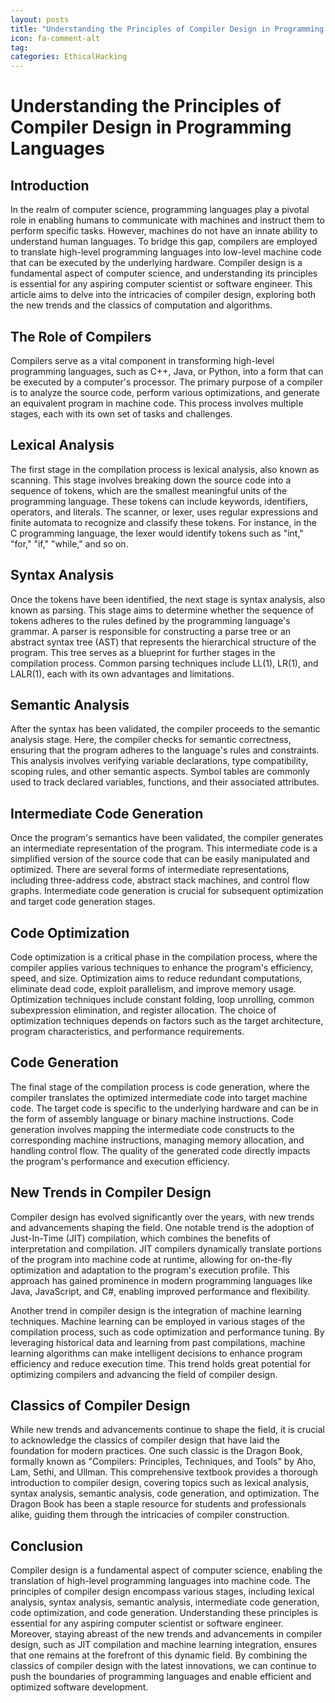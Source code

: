 ```yaml
---
layout: posts
title: "Understanding the Principles of Compiler Design in Programming Languages"
icon: fa-comment-alt
tag:
categories: EthicalHacking
---
```



# Understanding the Principles of Compiler Design in Programming Languages

## Introduction
In the realm of computer science, programming languages play a pivotal role in enabling humans to communicate with machines and instruct them to perform specific tasks. However, machines do not have an innate ability to understand human languages. To bridge this gap, compilers are employed to translate high-level programming languages into low-level machine code that can be executed by the underlying hardware. Compiler design is a fundamental aspect of computer science, and understanding its principles is essential for any aspiring computer scientist or software engineer. This article aims to delve into the intricacies of compiler design, exploring both the new trends and the classics of computation and algorithms.

## The Role of Compilers
Compilers serve as a vital component in transforming high-level programming languages, such as C++, Java, or Python, into a form that can be executed by a computer's processor. The primary purpose of a compiler is to analyze the source code, perform various optimizations, and generate an equivalent program in machine code. This process involves multiple stages, each with its own set of tasks and challenges.

## Lexical Analysis
The first stage in the compilation process is lexical analysis, also known as scanning. This stage involves breaking down the source code into a sequence of tokens, which are the smallest meaningful units of the programming language. These tokens can include keywords, identifiers, operators, and literals. The scanner, or lexer, uses regular expressions and finite automata to recognize and classify these tokens. For instance, in the C programming language, the lexer would identify tokens such as "int," "for," "if," "while," and so on.

## Syntax Analysis
Once the tokens have been identified, the next stage is syntax analysis, also known as parsing. This stage aims to determine whether the sequence of tokens adheres to the rules defined by the programming language's grammar. A parser is responsible for constructing a parse tree or an abstract syntax tree (AST) that represents the hierarchical structure of the program. This tree serves as a blueprint for further stages in the compilation process. Common parsing techniques include LL(1), LR(1), and LALR(1), each with its own advantages and limitations.

## Semantic Analysis
After the syntax has been validated, the compiler proceeds to the semantic analysis stage. Here, the compiler checks for semantic correctness, ensuring that the program adheres to the language's rules and constraints. This analysis involves verifying variable declarations, type compatibility, scoping rules, and other semantic aspects. Symbol tables are commonly used to track declared variables, functions, and their associated attributes.

## Intermediate Code Generation
Once the program's semantics have been validated, the compiler generates an intermediate representation of the program. This intermediate code is a simplified version of the source code that can be easily manipulated and optimized. There are several forms of intermediate representations, including three-address code, abstract stack machines, and control flow graphs. Intermediate code generation is crucial for subsequent optimization and target code generation stages.

## Code Optimization
Code optimization is a critical phase in the compilation process, where the compiler applies various techniques to enhance the program's efficiency, speed, and size. Optimization aims to reduce redundant computations, eliminate dead code, exploit parallelism, and improve memory usage. Optimization techniques include constant folding, loop unrolling, common subexpression elimination, and register allocation. The choice of optimization techniques depends on factors such as the target architecture, program characteristics, and performance requirements.

## Code Generation
The final stage of the compilation process is code generation, where the compiler translates the optimized intermediate code into target machine code. The target code is specific to the underlying hardware and can be in the form of assembly language or binary machine instructions. Code generation involves mapping the intermediate code constructs to the corresponding machine instructions, managing memory allocation, and handling control flow. The quality of the generated code directly impacts the program's performance and execution efficiency.

## New Trends in Compiler Design
Compiler design has evolved significantly over the years, with new trends and advancements shaping the field. One notable trend is the adoption of Just-In-Time (JIT) compilation, which combines the benefits of interpretation and compilation. JIT compilers dynamically translate portions of the program into machine code at runtime, allowing for on-the-fly optimization and adaptation to the program's execution profile. This approach has gained prominence in modern programming languages like Java, JavaScript, and C#, enabling improved performance and flexibility.

Another trend in compiler design is the integration of machine learning techniques. Machine learning can be employed in various stages of the compilation process, such as code optimization and performance tuning. By leveraging historical data and learning from past compilations, machine learning algorithms can make intelligent decisions to enhance program efficiency and reduce execution time. This trend holds great potential for optimizing compilers and advancing the field of compiler design.

## Classics of Compiler Design
While new trends and advancements continue to shape the field, it is crucial to acknowledge the classics of compiler design that have laid the foundation for modern practices. One such classic is the Dragon Book, formally known as "Compilers: Principles, Techniques, and Tools" by Aho, Lam, Sethi, and Ullman. This comprehensive textbook provides a thorough introduction to compiler design, covering topics such as lexical analysis, syntax analysis, semantic analysis, code generation, and optimization. The Dragon Book has been a staple resource for students and professionals alike, guiding them through the intricacies of compiler construction.

## Conclusion
Compiler design is a fundamental aspect of computer science, enabling the translation of high-level programming languages into machine code. The principles of compiler design encompass various stages, including lexical analysis, syntax analysis, semantic analysis, intermediate code generation, code optimization, and code generation. Understanding these principles is essential for any aspiring computer scientist or software engineer. Moreover, staying abreast of the new trends and advancements in compiler design, such as JIT compilation and machine learning integration, ensures that one remains at the forefront of this dynamic field. By combining the classics of compiler design with the latest innovations, we can continue to push the boundaries of programming languages and enable efficient and optimized software development.